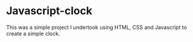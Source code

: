 # Javascript-clock
This was a simple project I undertook
using HTML, CSS and Javascript to 
create a simple clock.
